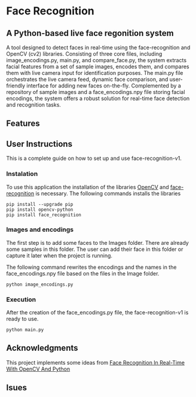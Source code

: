 # Face Recognition

## A Python-based live face regonition system 

A tool designed to detect faces in real-time using the face-recognition and OpenCV (cv2) libraries. Consisting of three core files, including image_encodings.py, main.py, and compare_face.py, the system extracts facial features from a set of sample images, encodes them, and compares them with live camera input for identification purposes. The main.py file orchestrates the live camera feed, dynamic face comparison, and user-friendly interface for adding new faces on-the-fly. Complemented by a repository of sample images and a face_encodings.npy file storing facial encodings, the system offers a robust solution for real-time face detection and recognition tasks.

## Features

## User Instructions
This is a complete guide on how to set up and use face-recognition-v1.

### Instalation
To use this application the installation of the libraries [OpenCV](https://pypi.org/project/opencv-python/) and [face-recognition](https://pypi.org/project/face-recognition/) is necessary.
The following commands installs the libraries
```
pip install --upgrade pip
pip install opencv-python
pip install face_recognition
```

### Images and encodings 
The first step is to add some faces to the Images folder. There are already some samples in this folder. The user can add their face in this folder or capture it later when the project is running.

The following command rewrites the encodings and the names in the face_encodings.npy file based on the files in the Image folder.
```
python image_encodings.py
```
### Execution
After the creation of the face_encodings.py file, the face-recognition-v1 is ready to use.
```
python main.py
```

## Acknowledgments
This project implements some ideas from [Face Recognition In Real-Time With OpenCV And Python](https://pysource.com/2021/08/16/face-recognition-in-real-time-with-opencv-and-python/)

## Isues
